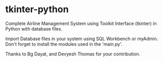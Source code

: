 # tkinter-python
Complete Airline Management System using Toolkit Interface (tkinter) in Python with database files.

Import Database files in your system using SQL Workbench or myAdmin. 
Don't forget to install the modules used in the 'main.py'.

Thanks to Bg Dayat, and Devyesh Thomas for your contribution.

